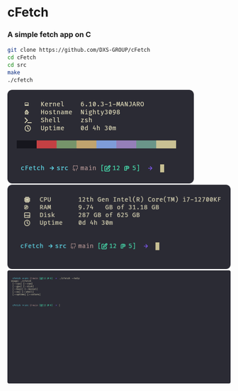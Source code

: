 # cFetch

### A simple fetch app on C

```bash
git clone https://github.com/DXS-GROUP/cFetch
cd cFetch
cd src
make
./cfetch
```

![](imgs/1.png)
![](imgs/2.png)
![](imgs/3.png)
